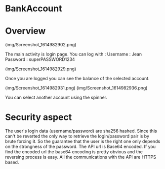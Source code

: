 # BankAccount

# Overview

(img/Screenshot_1614982902.png)

The main activity is login page.
You can log with :
	Username : Jean
	Password : superPASSWORD1234

(img/Screenshot_1614982929.png)

Once you are logged you can see the balance of the selected account.

(img/Screenshot_1614982931.png)
(img/Screenshot_1614982936.png)

You can select another account using the spinner.

# Security aspect

The user's login data (username/password) are sha256 hashed. Since this can't be reverted the only way to retrieve the login/password pair is by brute forcing it. So the guarantee that the user is the right one only depends on the strongness of the password.
The API url is Base64 encoded. If you find the encoded url the base64 encoding is pretty obvious and the reversing process is easy.
All the communications with the API are HTTPS based.